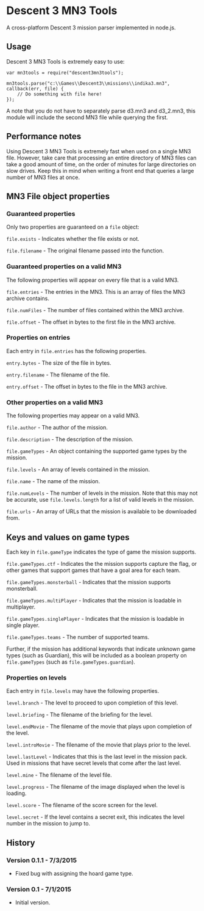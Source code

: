 # Descent 3 MN3 Tools

A cross-platform Descent 3 mission parser implemented in node.js.

## Usage

Descent 3 MN3 Tools is extremely easy to use:

```
var mn3tools = require("descent3mn3tools");

mn3tools.parse("c:\\Games\\Descent3\\missions\\indika3.mn3", callback(err, file) {
    // Do something with file here!
});
```

A note that you do not have to separately parse d3.mn3 and d3_2.mn3, this module will include the second MN3 file while querying the first.

## Performance notes

Using Descent 3 MN3 Tools is extremely fast when used on a single MN3 file.  However, take care that processing an entire directory of MN3 files can take a good amount of time, on the order of minutes for large directories on slow drives.  Keep this in mind when writing a front end that queries a large number of MN3 files at once.

## MN3 File object properties

### Guaranteed properties

Only two properties are guaranteed on a ```file``` object:

`file.exists` - Indicates whether the file exists or not.

`file.filename` - The original filename passed into the function.

### Guaranteed properties on a valid MN3

The following properties will appear on every file that is a valid MN3.

`file.entries` - The entries in the MN3.  This is an array of files the MN3 archive contains.

`file.numFiles` - The number of files contained within the MN3 archive.

`file.offset` - The offset in bytes to the first file in the MN3 archive.

### Properties on entries

Each entry in `file.entries` has the following properties.

`entry.bytes` - The size of the file in bytes.

`entry.filename` - The filename of the file.

`entry.offset` - The offset in bytes to the file in the MN3 archive.

### Other properties on a valid MN3

The following properties may appear on a valid MN3.

`file.author` - The author of the mission.

`file.description` - The description of the mission.

`file.gameTypes` - An object containing the supported game types by the mission.

`file.levels` - An array of levels contained in the mission.

`file.name` - The name of the mission.

`file.numLevels` - The number of levels in the mission.  Note that this may not be accurate, use `file.levels.length` for a list of valid levels in the mission.

`file.urls` - An array of URLs that the mission is available to be downloaded from.

## Keys and values on game types

Each key in `file.gameType` indicates the type of game the mission supports.

`file.gameTypes.ctf` - Indicates the the mission supports capture the flag, or other games that support games that have a goal area for each team.

`file.gameTypes.monsterball` - Indicates that the mission supports monsterball.

`file.gameTypes.multiPlayer` - Indicates that the mission is loadable in multiplayer.

`file.gameTypes.singlePlayer` - Indicates that the mission is loadable in single player.

`file.gameTypes.teams` - The number of supported teams.

Further, if the mission has additional keywords that indicate unknown game types (such as Guardian), this will be included as a boolean property on `file.gameTypes` (such as `file.gameTypes.guardian`).

### Properties on levels

Each entry in `file.levels` may have the following properties.

`level.branch` - The level to proceed to upon completion of this level.

`level.briefing` - The filename of the briefing for the level.

`level.endMovie` - The filename of the movie that plays upon completion of the level.

`level.introMovie` - The filename of the movie that plays prior to the level.
 
`level.lastLevel` - Indicates that this is the last level in the mission pack.  Used in missions that have secret levels that come after the last level.

`level.mine` - The filename of the level file.

`level.progress` - The filename of the image displayed when the level is loading.

`level.score` - The filename of the score screen for the level.

`level.secret` - If the level contains a secret exit, this indicates the level number in the mission to jump to.

## History

### Version 0.1.1 - 7/3/2015

* Fixed bug with assigning the hoard game type.

### Version 0.1 - 7/1/2015

* Initial version.
